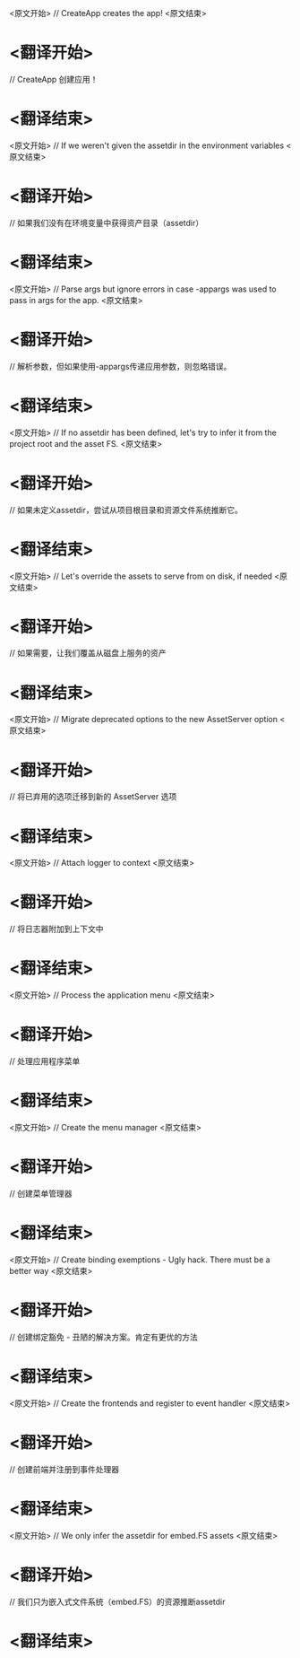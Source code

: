 
<原文开始>
// CreateApp creates the app!
<原文结束>

# <翻译开始>
// CreateApp 创建应用！
# <翻译结束>


<原文开始>
// If we weren't given the assetdir in the environment variables
<原文结束>

# <翻译开始>
// 如果我们没有在环境变量中获得资产目录（assetdir）
# <翻译结束>


<原文开始>
// Parse args but ignore errors in case -appargs was used to pass in args for the app.
<原文结束>

# <翻译开始>
// 解析参数，但如果使用-appargs传递应用参数，则忽略错误。
# <翻译结束>


<原文开始>
// If no assetdir has been defined, let's try to infer it from the project root and the asset FS.
<原文结束>

# <翻译开始>
// 如果未定义assetdir，尝试从项目根目录和资源文件系统推断它。
# <翻译结束>


<原文开始>
// Let's override the assets to serve from on disk, if needed
<原文结束>

# <翻译开始>
// 如果需要，让我们覆盖从磁盘上服务的资产
# <翻译结束>


<原文开始>
// Migrate deprecated options to the new AssetServer option
<原文结束>

# <翻译开始>
// 将已弃用的选项迁移到新的 AssetServer 选项
# <翻译结束>


<原文开始>
// Attach logger to context
<原文结束>

# <翻译开始>
// 将日志器附加到上下文中
# <翻译结束>


<原文开始>
// Process the application menu
<原文结束>

# <翻译开始>
// 处理应用程序菜单
# <翻译结束>


<原文开始>
// Create the menu manager
<原文结束>

# <翻译开始>
// 创建菜单管理器
# <翻译结束>


<原文开始>
// Create binding exemptions - Ugly hack. There must be a better way
<原文结束>

# <翻译开始>
// 创建绑定豁免 - 丑陋的解决方案。肯定有更优的方法
# <翻译结束>


<原文开始>
// Create the frontends and register to event handler
<原文结束>

# <翻译开始>
// 创建前端并注册到事件处理器
# <翻译结束>


<原文开始>
// We only infer the assetdir for embed.FS assets
<原文结束>

# <翻译开始>
// 我们只为嵌入式文件系统（embed.FS）的资源推断assetdir
# <翻译结束>

